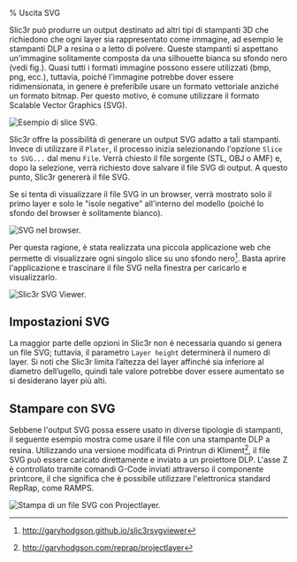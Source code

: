 % Uscita SVG

Slic3r può produrre un output destinato ad altri tipi di stampanti 3D che richiedono
che ogni layer sia rappresentato come immagine, ad esempio le stampanti DLP a resina
o a letto di polvere. Queste stampanti si aspettano un'immagine solitamente composta
da una silhouette bianca su sfondo nero (vedi fig.). Quasi tutti i formati immagine
possono essere utilizzati (bmp, png, ecc.), tuttavia, poiché l'immagine potrebbe dover
essere ridimensionata, in genere è preferibile usare un formato vettoriale anziché un
formato bitmap. Per questo motivo, è comune utilizzare il formato Scalable Vector 
Graphics (SVG).

![Esempio di slice
SVG.](images/svg_output/example_svg_slice.png "fig:")

Slic3r offre la possibilità di generare un output SVG adatto a tali stampanti. 
Invece di utilizzare il `Plater`, il processo inizia selezionando l'opzione 
`Slice to SVG...` dal menu `File`. Verrà chiesto il file sorgente (STL, OBJ o AMF) e, 
dopo la selezione, verrà richiesto dove salvare il file SVG di output. A questo 
punto, Slic3r genererà il file SVG.

Se si tenta di visualizzare il file SVG in un browser, verrà mostrato solo il primo 
layer e solo le "isole negative" all'interno del modello (poiché lo sfondo del 
browser è solitamente bianco).

![SVG nel
browser.](images/svg_output/svg_direct_browser.png "fig:")

Per questa ragione, è stata realizzata una piccola applicazione web che permette di 
visualizzare ogni singolo slice su uno sfondo nero[^1]. Basta aprire l'applicazione
e trascinare il file SVG nella finestra per caricarlo e visualizzarlo.

![Slic3r SVG
Viewer.](images/svg_output/svg_slic3rsvg_viewer.png "fig:")

## Impostazioni SVG

La maggior parte delle opzioni in Slic3r non è necessaria quando si genera un file 
SVG; tuttavia, il parametro `Layer height` determinerà il numero di layer. Si noti 
che Slic3r limita l’altezza del layer affinché sia inferiore al diametro dell’ugello, 
quindi tale valore potrebbe dover essere aumentato se si desiderano layer più alti.

## Stampare con SVG

Sebbene l'output SVG possa essere usato in diverse tipologie di stampanti, il seguente
esempio mostra come usare il file con una stampante DLP a resina. Utilizzando una
versione modificata di Printrun di Kliment[^2], il file SVG può essere caricato
direttamente e inviato a un proiettore DLP. L'asse Z è controllato tramite comandi
G-Code inviati attraverso il componente printcore, il che significa che è possibile
utilizzare l'elettronica standard RepRap, come RAMPS.

![Stampa di un file SVG con
Projectlayer.](images/svg_output/projectlayer.png "fig:")

[^1]: <http://garyhodgson.github.io/slic3rsvgviewer>  
[^2]: <http://garyhodgson.com/reprap/projectlayer>
